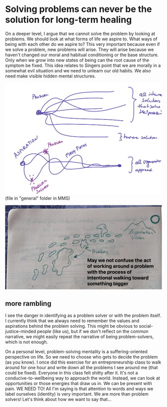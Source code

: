 # Solving problems can never be the solution for long-term healing

On a deeper level, I argue that we cannot solve the problem by looking at problems. We should look at what forms of life we aspire to. What ways of being with each other do we aspire to? This very important because even if we solve a problem, new problems will arise. They will arise because we haven't changed our moral and habitual conditioning or the base structure. Only when we grow into new states of being can the root cause of the symptom be fixed. This idea relates to Singers point that we are morally in a somewhat evil situation and we need to unlearn our old habits. We also need make visible hidden mental structures. 


![](media/cleanshot_2023-12-01-at-22-06-20@2x.png)
(file in "general" folder in MMS)

![](media/cleanshot_2024-01-28-at-08-00-56@2x.png)


## more rambling 
I see the danger in identifying as a problem solver or with the problem itself. I currently think that we always need to remember the values and aspirations behind the problem solving. This might be obvious to social-justice-minded people (like us), but if we don't reflect on the common narrative, we might easily repeat the narrative of being problem-solvers, which is not enough. 

On a personal level, problem-solving mentality is a suffering-oriented perspective on life. So we need to choose who gets to decide the problem (as you know). I once did this exercise for an entrepreneurship class to walk around for one hour and write down all the problems I see around me (that could be fixed). Everyone in this class felt shitty after it. It's not a conducive-to-wellbeing way to approach the world. Instead, we can look at opportunities or those energies that draw us in. We can be present with pain. WE NEED TO! All I'm saying is that attention to words and ways we label ourselves (identity) is very important. We are more than problem solvers! Let's think about how we want to say that... 